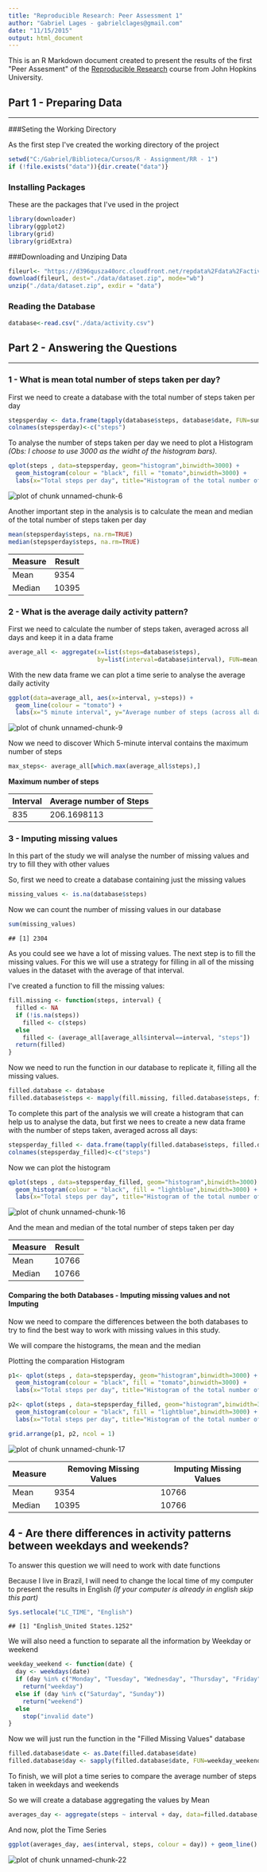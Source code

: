 ```yaml
---
title: "Reproducible Research: Peer Assessment 1"
author: "Gabriel Lages - gabrielclages@gmail.com"
date: "11/15/2015"
output: html_document
---
```


This is an R Markdown document created to present the results of the first "Peer Assesment" of the [Reproducible Research](https://class.coursera.org/repdata-034) course from John Hopkins University.

## Part 1 - Preparing Data
___________________

###Seting the Working Directory

As the first step I've created the working directory of the project


```r
setwd("C:/Gabriel/Biblioteca/Cursos/R - Assignment/RR - 1")
if (!file.exists("data")){dir.create("data")}
```

### Installing Packages

These are the packages that I've used in the project


```r
library(downloader)
library(ggplot2)
library(grid)
library(gridExtra)
```

###Downloading and Unziping Data


```r
fileurl<- "https://d396qusza40orc.cloudfront.net/repdata%2Fdata%2Factivity.zip"
download(fileurl, dest="./data/dataset.zip", mode="wb")
unzip("./data/dataset.zip", exdir = "data")
```

### Reading the Database

```r
database<-read.csv("./data/activity.csv")
```

## Part 2 - Answering the Questions
___________________

### 1 - What is mean total number of steps taken per day?

First we need to create a database with the total number of steps taken per day

```r
stepsperday <- data.frame(tapply(database$steps, database$date, FUN=sum, na.rm=TRUE))
colnames(stepsperday)<-c("steps")
```

To analyse the number of steps taken per day we need to plot a Histogram 
*(Obs: I choose to use 3000 as the widht of the histogram bars).*

```r
qplot(steps , data=stepsperday, geom="histogram",binwidth=3000) +
  geom_histogram(colour = "black", fill = "tomato",binwidth=3000) +
  labs(x="Total steps per day", title="Histogram of the total number of steps taken each day")
```

![plot of chunk unnamed-chunk-6](figure/unnamed-chunk-6-1.png) 

Another important step in the analysis is to calculate the mean and median of the total number of steps taken per day

```r
mean(stepsperday$steps, na.rm=TRUE)
median(stepsperday$steps, na.rm=TRUE)
```

Measure | Result
--------|---------------------------------------
Mean    | 9354
Median  | 10395

### 2 - What is the average daily activity pattern?

First we need to calculate the number of steps taken, averaged across all days and keep it in a data frame


```r
average_all <- aggregate(x=list(steps=database$steps), 
                         by=list(interval=database$interval), FUN=mean, na.rm=TRUE)
```

With the new data frame we can plot a time serie to analyse the average daily activity


```r
ggplot(data=average_all, aes(x=interval, y=steps)) + 
  geom_line(colour = "tomato") + 
  labs(x="5 minute interval", y="Average number of steps (across all days)", title="Average daily activity")
```

![plot of chunk unnamed-chunk-9](figure/unnamed-chunk-9-1.png) 

Now we need to discover Which 5-minute interval contains the maximum number of steps


```r
max_steps<- average_all[which.max(average_all$steps),]
```

**Maximum number of steps**

Interval           | Average number of Steps
-------------------|---------------------------------------
835   | 206.1698113

### 3 - Imputing missing values

In this part of the study we will analyse the number of missing values and try to fill they with other values

So, first we need to create a database containing just the missing values

```r
missing_values <- is.na(database$steps)
```

Now we can count the number of missing values in our database

```r
sum(missing_values)
```

```
## [1] 2304
```

As you could see we have a lot of missing values. The next step is to fill the missing values. For this we will use a strategy for filling in all of the missing values in the dataset with the average of that interval.

I've created a function to fill the missing values:

```r
fill.missing <- function(steps, interval) {
  filled <- NA
  if (!is.na(steps))
    filled <- c(steps)
  else
    filled <- (average_all[average_all$interval==interval, "steps"])
  return(filled)
}
```

Now we need to run the function in our database to replicate it, filling all the missing values.

```r
filled.database <- database
filled.database$steps <- mapply(fill.missing, filled.database$steps, filled.database$interval)
```

To complete this part of the analysis we will create a histogram that can help us to analyse the data, but first we nees to create a new data frame with the number of steps taken, averaged across all days:

```r
stepsperday_filled <- data.frame(tapply(filled.database$steps, filled.database$date, FUN=sum, na.rm=TRUE))
colnames(stepsperday_filled)<-c("steps")
```

Now we can plot the histogram

```r
qplot(steps , data=stepsperday_filled, geom="histogram",binwidth=3000) + 
  geom_histogram(colour = "black", fill = "lightblue",binwidth=3000) +
  labs(x="Total steps per day", title="Histogram of the total number of steps taken each day (NA's Filled)")
```

![plot of chunk unnamed-chunk-16](figure/unnamed-chunk-16-1.png) 

And the mean and median of the total number of steps taken per day

Measure | Result
--------|---------------------------------------
Mean    | 10766
Median  | 10766

#### Comparing the both Databases - Imputing missing values and not Imputing

Now we need to compare the differences between the both databases to try to find the best way to work with missing values in this study.

We will compare the histograms, the mean and the median

Plotting the comparation Histogram


```r
p1<- qplot(steps , data=stepsperday, geom="histogram",binwidth=3000) +
  geom_histogram(colour = "black", fill = "tomato",binwidth=3000) +
  labs(x="Total steps per day", title="Histogram of the total number of steps taken each day")

p2<- qplot(steps , data=stepsperday_filled, geom="histogram",binwidth=3000) +
  geom_histogram(colour = "black", fill = "lightblue",binwidth=3000) +
  labs(x="Total steps per day", title="Histogram of the total number of steps taken each day (NA's Filled)")

grid.arrange(p1, p2, ncol = 1)
```

![plot of chunk unnamed-chunk-17](figure/unnamed-chunk-17-1.png) 

Measure | Removing Missing Values|Imputing Missing Values
--------|------------------------|-----------------------------------
Mean    |  9354|10766
Median  | 10395|10766

## 4 - Are there differences in activity patterns between weekdays and weekends?

To answer this question we will need to work with date functions

Because I live in Brazil, I will need to change the local time of my computer to present the results in English *(If your computer is already in english skip this part)*

```r
Sys.setlocale("LC_TIME", "English")
```

```
## [1] "English_United States.1252"
```

We will also need a function to separate all the information by Weekday or weekend

```r
weekday_weekend <- function(date) {
  day <- weekdays(date)
  if (day %in% c("Monday", "Tuesday", "Wednesday", "Thursday", "Friday"))
    return("weekday")
  else if (day %in% c("Saturday", "Sunday"))
    return("weekend")
  else
    stop("invalid date")
}
```

Now we will just run the function in the "Filled Missing Values" database


```r
filled.database$date <- as.Date(filled.database$date)
filled.database$day <- sapply(filled.database$date, FUN=weekday_weekend)
```

To finish, we will plot a time series to compare the average number of steps taken in weekdays and weekends

So we will create a database aggregating the values by Mean

```r
averages_day <- aggregate(steps ~ interval + day, data=filled.database, mean)
```

And now, plot the Time Series

```r
ggplot(averages_day, aes(interval, steps, colour = day)) + geom_line() + facet_grid(day ~ .) + labs(x="5 minute interval", y="Average number of steps (across all days)", title="Average weekends x weekdays")
```

![plot of chunk unnamed-chunk-22](figure/unnamed-chunk-22-1.png) 
